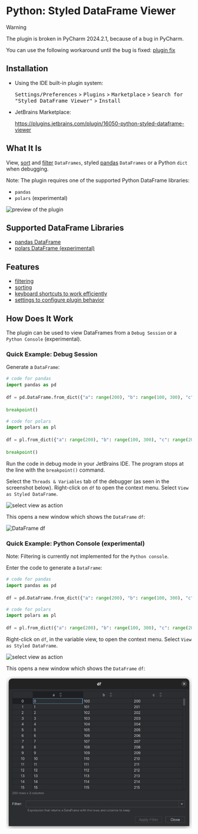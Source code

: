 # Python: Styled DataFrame Viewer

> [!WARNING]  
> The plugin is broken in PyCharm 2024.2.1, because of a bug in PyCharm.
> 
> You can use the following workaround until the bug is fixed: [plugin fix](./docs/FIX_PLUGIN_PY_CHARM_2024.2.1.md)

## Installation

- Using the IDE built-in plugin system:

  <kbd>Settings/Preferences</kbd> > <kbd>Plugins</kbd> > <kbd>Marketplace</kbd> > <kbd>Search for "Styled DataFrame Viewer"</kbd> >
  <kbd>Install</kbd>


- JetBrains Marketplace:

  https://plugins.jetbrains.com/plugin/16050-python-styled-dataframe-viewer



## What It Is
View, [sort](./docs/SORTING.md) and [filter](./docs/FILTERING.md) `DataFrames`, styled [pandas](https://pandas.pydata.org/docs/getting_started/index.html) `DataFrames` or a Python `dict` when debugging.

Note: The plugin requires one of the supported Python DataFrame libraries:
- `pandas`
- `polars` (experimental)

![preview of the plugin](./docs/images/plugin_preview.png)

## Supported DataFrame Libraries
- [pandas DataFrame](./docs/PANDAS_DATAFRAME.md)
- [polars DataFrame (experimental)](./docs/POLARS_DATAFRAME.md)

## Features
- [filtering](./docs/FILTERING.md)
- [sorting](./docs/SORTING.md)
- [keyboard shortcuts to work efficiently](./docs/KEYBOARD_SHORTCUTS.md)
- [settings to configure plugin behavior](./docs/SETTINGS.md)

## How Does It Work
The plugin can be used to view DataFrames from a `Debug Session` or a `Python Console` (experimental).


### Quick Example: Debug Session
Generate a `DataFrame`:
```python
# code for pandas
import pandas as pd

df = pd.DataFrame.from_dict({"a": range(200), "b": range(100, 300), "c": range(200, 400)})

breakpoint()
```

```python
# code for polars
import polars as pl

df = pl.from_dict({"a": range(200), "b": range(100, 300), "c": range(200, 400)})

breakpoint()
```

Run the code in debug mode in your JetBrains IDE. The program stops at the line with the `breakpoint()` command.

Select the `Threads & Variables` tab of the debugger (as seen in the screenshot below).
Right-click on `df` to open the context menu. Select `View as Styled DataFrame`.

![select view as action](./docs/images/quick_example-view_as_action.png)

This opens a new window which shows the `DataFrame` `df`:

![DataFrame df](./docs/images/quick_example-dialog.png)

### Quick Example: Python Console (experimental)
Note: Filtering is currently not implemented for the `Python console`.


Enter the code to generate a `DataFrame`:
```python
# code for pandas
import pandas as pd

df = pd.DataFrame.from_dict({"a": range(200), "b": range(100, 300), "c": range(200, 400)})
```

```python
# code for polars
import polars as pl

df = pl.from_dict({"a": range(200), "b": range(100, 300), "c": range(200, 400)})
```

Right-click on `df`, in the variable view, to open the context menu. Select `View as Styled DataFrame`.

![select view as action](./docs/images/quick_example_console-view_as_action.png)

This opens a new window which shows the `DataFrame` `df`:

![DataFrame df](./docs/images/quick_example_console-dialog.png)
